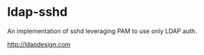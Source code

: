 ldap-sshd
=========
An implementation of sshd leveraging PAM to use only LDAP auth.

http://ldapdesign.com
